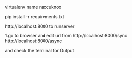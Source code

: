 
virtualenv name naccuknox




pip install -r requirements.txt

http://localhost:8000 to runserver 

1.go to browser and edit url from  http://localhost:8000/sync
                                   http://localhost:8000/async

and  check the  terminal for Output
